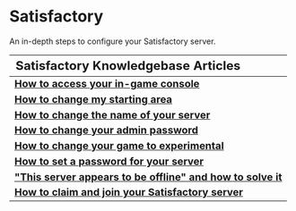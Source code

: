 <style>
.md-typeset h1{
    font-weight: bold;
    color: white;
}
.md-typeset blockquote {
	border-left: 0.2rem solid hsl(22deg 100% 50%);
}
.md-typeset blockquote p strong em{
    color: #FF5F00;
}
thead {
    font-size:  22px;
    text-align: left;
}

tr {
	text-align: left;
}

td {
    text-align: left;
    font-size: 18px

}
</style>

# Satisfactory

An in-depth steps to configure your Satisfactory server.

| **Satisfactory Knowledgebase Articles**                                                                |
|-----------------------------------------------------------------------------------------------------------------|
| **[How to access your in-game console](How_to_access_your_in-game_console.md)**                                  |
| **[How to change my starting area](How_to_change_my_starting_area.md)**                                         |
| **[How to change the name of your server](How_to_change_the_name_of_your_server.md)**                           |
| **[How to change your admin password](How_to_change_your_admin_password.md)**                                   |
| **[How to change your game to experimental](How_to_change_your_game_to_experimental.md)**                       |
| **[How to set a password for your server](How_to_set_a_password_for_your_server.md)**                           |
| **["This server appears to be offline" and how to solve it](This_server_appears_to_be_offline_and_how_to_solve_it.md)**                                                                                                             |
| **[How to claim and join your Satisfactory server](How_to_claim_and_join_your_Satisfactory_server.md)**                                                                                                             |
